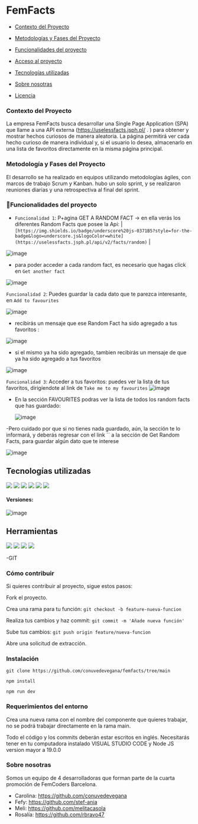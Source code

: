 # FemFacts

- [Contexto del Proyecto](#Contexto-del-Proyecto)

- [Metodologías y Fases del Proyecto](#Metodología-y-Fases-del-Proyecto)

- [Funcionalidades del proyecto](#Funcionalidades-del-proyecto)

- [Acceso al proyecto](#acceso-proyecto)

- [Tecnologías utilizadas](#tecnologías-utilizadas)

- [Sobre nosotras](#Sobre-nosotras)

- [Licencia](#licencia)

### Contexto del Proyecto

La empresa FemFacts busca desarrollar una Single Page Application (SPA) que llame a una API externa (https://uselessfacts.jsph.pl/ . ) para obtener y mostrar hechos curiosos de manera aleatoria. La página permitirá ver cada hecho curioso de manera individual y, si el usuario lo desea, almacenarlo en una lista de favoritos directamente en la misma página principal.

### Metodología y Fases del Proyecto

El desarrollo se ha realizado en equipos utilizando metodologías ágiles, con marcos de trabajo Scrum y Kanban. hubo un solo sprint, y se realizaron reuniones diarias y una retrospectiva al final del sprint.

### :hammer:Funcionalidades del proyecto

- `Funcionalidad 1`: P+agina GET A RANDOM FACT -> en ella verás los diferentes Random Facts que posee la Api: | `[https://img.shields.io/badge/underscore%20js-0371B5?style=for-the-badge&logo=underscore.js&logoColor=white](https://uselessfacts.jsph.pl/api/v2/facts/random)` |

![image](https://github.com/conuvedevegana/femfacts/assets/102113745/e7dadb7c-10d9-47a3-865b-6ee31a877e6a)

- para poder acceder a cada random fact, es necesario que hagas click en `Get another fact`

![image](https://github.com/conuvedevegana/femfacts/assets/102113745/46fadc5c-299a-4ced-8d04-4df79cac6827)

`Funcionalidad 2`: Puedes guardar la cada dato que te parezca interesante, en `Add to favourites`

![image](https://github.com/conuvedevegana/femfacts/assets/102113745/fc4b09b5-52b0-45f9-967e-ee5677e8b7ed)

- recibirás un mensaje que ese Random Fact ha sido agregado a tus favoritos :

![image](https://github.com/conuvedevegana/femfacts/assets/102113745/656e0a11-8a4b-4c6f-ae9c-ef0c1578547e)

- si el mismo ya ha sido agregado, tambien recibirás un mensaje de que ya ha sido agregado a tus favoritos

![image](https://github.com/conuvedevegana/femfacts/assets/102113745/99875159-75ae-4596-b949-bbbc3fc78c15)

`Funcionalidad 3`: Acceder a tus favoritos: puedes ver la lista de tus favoritos, dirigíendote al link de `Take me to my favourites` ![image](https://github.com/conuvedevegana/femfacts/assets/102113745/bbfd5026-cc02-4914-af73-e6a1e5604a08)

- En la sección FAVOURITES podras ver la lista de todos los random facts que has guardado:

  ![image](https://github.com/conuvedevegana/femfacts/assets/102113745/d1f64c89-74bc-4a69-b61d-14e8346f71b6)

-Pero cuidado por que si no tienes nada guardado, aún, la sección te lo informará, y deberás regresar con el link `` a la sección de Get Random Facts, para guardar algún dato que te interese

![image](https://github.com/conuvedevegana/femfacts/assets/102113745/d98339fb-caab-4cef-85cf-263d6cafd038)

## Tecnologías utilizadas

 <img src="https://img.shields.io/badge/HTML5-E34F26?style=for-the-badge&logo=html5&logoColor=white" />

 <img src="https://img.shields.io/badge/CSS3-1572B6?style=for-the-badge&logo=css3&logoColor=white" />

<img src="https://img.shields.io/badge/JavaScript-323330?style=for-the-badge&logo=javascript&logoColor=F7DF1E" />

<img src="https://img.shields.io/badge/Vite-B73BFE?style=for-the-badge&logo=vite&logoColor=FFD62E" />

<img src="https://img.shields.io/badge/Bootstrap-563D7C?style=for-the-badge&logo=bootstrap&logoColor=white" />

<img src="https://img.shields.io/badge/Postman-FF6C37?style=for-the-badge&logo=Postman&logoColor=white"/>

#### Versiones:

![image](https://github.com/conuvedevegana/femfacts/assets/102113745/7cdc6152-ec94-4a82-8b24-c8aee7010f3e)

## Herramientas

<img src="https://camo.githubusercontent.com/4a1038affbb2653ec140936555b3714ddc322526be8567b489e8423a795dea18/68747470733a2f2f696d672e736869656c64732e696f2f62616467652f4669676d612d4632344531453f7374796c653d666f722d7468652d6261646765266c6f676f3d6669676d61266c6f676f436f6c6f723d7768697465" data-canonical-src="https://img.shields.io/badge/Figma-F24E1E?style=for-the-badge&amp;logo=figma&amp;logoColor=white" style="max-width: 100%;">

<img src="https://camo.githubusercontent.com/42ada9cc774b9d2b4cf35691820a881d70657ae42c3a074f00c7e9add6352361/68747470733a2f2f696d672e736869656c64732e696f2f62616467652f56697375616c5f53747564696f5f436f64652d3030373844343f7374796c653d666f722d7468652d6261646765266c6f676f3d76697375616c25323073747564696f253230636f6465266c6f676f436f6c6f723d7768697465" data-canonical-src="https://img.shields.io/badge/Visual_Studio_Code-0078D4?style=for-the-badge&amp;logo=visual%20studio%20code&amp;logoColor=white" style="max-width: 100%;">

<img src="https://camo.githubusercontent.com/529f3db66dcea87286a50a8bbb379acc5b6485805215e4cce5365aa43b7ddaca/68747470733a2f2f696d672e736869656c64732e696f2f62616467652f5472656c6c6f2d3030353243433f7374796c653d666f722d7468652d6261646765266c6f676f3d7472656c6c6f266c6f676f436f6c6f723d7768697465" data-canonical-src="https://img.shields.io/badge/Trello-0052CC?style=for-the-badge&amp;logo=trello&amp;logoColor=white" style="max-width: 100%;">

<img src="https://camo.githubusercontent.com/fbc3df79ffe1a99e482b154b29262ecbb10d6ee4ed22faa82683aa653d72c4e1/68747470733a2f2f696d672e736869656c64732e696f2f62616467652f4769744875622d3130303030303f7374796c653d666f722d7468652d6261646765266c6f676f3d676974687562266c6f676f436f6c6f723d7768697465" data-canonical-src="https://img.shields.io/badge/GitHub-100000?style=for-the-badge&amp;logo=github&amp;logoColor=white" style="max-width: 100%;">

-GIT

### Cómo contribuir

Si quieres contribuir al proyecto, sigue estos pasos:

Fork el proyecto.

Crea una rama para tu función: `git checkout -b feature-nueva-funcion`

Realiza tus cambios y haz commit: `git commit -m 'Añade nueva función'`

Sube tus cambios: `git push origin feature/nueva-funcion`

Abre una solicitud de extracción.

### Instalación

`git clone https://github.com/conuvedevegana/femfacts/tree/main`

`npm install`

`npm run dev`

### Requerimientos del entorno

Crea una nueva rama con el nombre del componente que quieres trabajar, no se podrá trabajar directamente en la rama main.

Todo el código y los commits deberán estar escritos en inglés.
Necesitarás tener en tu computadora instalado VISUAL STUDIO CODE y Node JS version mayor a 19.0.0

### Sobre nosotras

Somos un equipo de 4 desarrolladoras que forman parte de la cuarta promoción de FemCoders Barcelona.

- Carolina: https://github.com/conuvedevegana
- Fefy: https://github.com/stef-ania
- Meli: https://github.com/melitacasola
- Rosalía: https://github.com/rbravo47
